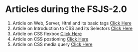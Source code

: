 # Articles during the FSJS-2.0

1. Article on Web, Server, Html and its basic tags
[Click Here](https://medium.com/@subhamkr1995dob/article-on-web-servers-html-and-its-basic-tags-1947090b224c)
2. Article on Introduction to CSS and its Selectors
[Click Here](https://medium.com/@subhamkr1995dob/article-on-the-introduction-to-css-and-its-selectors-c4c254135387)
3. Article on CSS flexbox
[Click Here](https://medium.com/@subhamkr1995dob/article-on-css-flexbox-5d61bbd3576f)
4. Article on CSS postioning
[Click Here](https://medium.com/@subhamkr1995dob/article-on-css-positioning-6e51567c6bd5)
5. Article on CSS media query
[Click Here](https://medium.com/@subhamkr1995dob/article-on-css-media-query-9c2108a0c3eb)